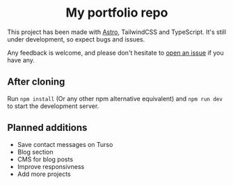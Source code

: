 <h1 align="center">My portfolio repo</h1>

This project has been made with [Astro](https://astro.build/), TailwindCSS and TypeScript. It's still under development, so expect bugs and issues.

Any feedback is welcome, and please don't hesitate to [open an issue](https://github.com/withastro/astro/issues/new) if you have any.

## After cloning

Run `npm install` (Or any other npm alternative equivalent) and `npm run dev` to start the development server.

## Planned additions

- Save contact messages on Turso
- Blog section
- CMS for blog posts
- Improve responsivness
- Add more projects
